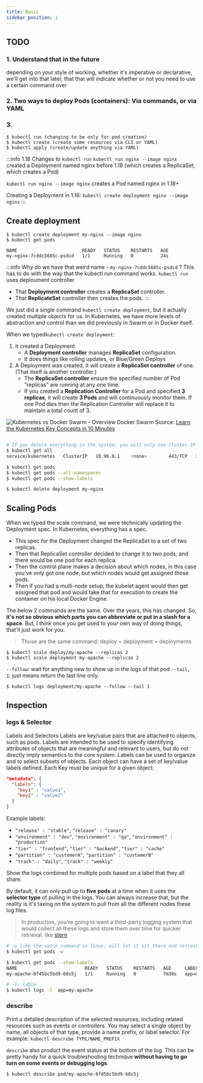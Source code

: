 ```yaml
---
title: Basic
sidebar_position: 1
---
```


## TODO

### 1. Understand that in the future
depending on your style of working, whether it's imperative or declarative, we'll get into that later, that that will indicate whether or not you need to use a certain command over

### 2. Two ways to deploy Pods (containers): Via commands, or via YAML

### 3. 
```
$ kubectl run (changing to be only for pod creation)
$ kubectl create (create some resources via CLI or YAML) 
$ kubectl apply (create/update anything via YAML)
```
:::info 1.18 Changes to `kubectl run`
`kubectl run nginx --image nginx` created a Deployment named nginx before 1.18 (which creates a ReplicaSet, which creates a Pod)

`kubectl run nginx --image nginx` creates a Pod named nginx in 1.18+

Creating a Deployment in 1.18: `kubectl create deployment nginx --image nginx`
:::

## Create deployment
```
$ kubectl create deployment my-nginx --image nginx
$ kubectl get pods

NAME                        READY   STATUS    RESTARTS   AGE
my-nginx-7cddc5685c-psdcd   1/1     Running   0          24s
```
:::info Why do we have that weird name - `my-nginx-7cddc5685c-psdcd` ?
This has to do with the way that the kubectl run command works. `kubectl run` uses deploument controller
- That **Deployment controller** creates a **ReplicaSet** controller.
- That **ReplicateSet** controller then creates the pods.
:::

We just did a single command `kubectl create deployment`, but it actually created multiple objects for us. In Kubernetes, we have more levels of abstraction and control than we did previously in Swarm or in Docker itself. 

When we typed`kubectl create deployment`:

1. it created a Deployment. 
    - A **Deployment controller** manages **ReplicaSet** configuration. 
    - It does things like rolling updates, or Blue/Green Deploys 
2. A Deployment was created, it will create a **ReplicaSet controller** of one. (That itself is another controller.) 
    - The **ReplicaSet controller** ensure the specified number of Pod “replicas” are running at any one time.
    -  If you created a **Replication Controller** for a Pod and specified **3 replicas**, it will create **3 Pods** and will continuously monitor them. If one Pod dies then the Replication Controller will replace it to maintain a total count of 3. 

![Kubernetes vs Docker Swarm - Overview Docker Swarm](/img/web-development/kubernetes/kubernetes_replication_controller.gif)
Source: [Learn the Kubernetes Key Concepts in 10 Minutes](https://omerio.com/2015/12/18/learn-the-kubernetes-key-concepts-in-10-minutes/)

```bash

# If you detele everything in the system, you will only see cluster IP there, which is the Kubernetes server itself.
$ kubectl get all 
service/kubernetes   ClusterIP   10.96.0.1    <none>        443/TCP   35m

$ kubectl get pods
$ kubectl get pods --all-namespaces
$ kubectl get pods --show-labels

$ kubectl delete deployment my-nginx
```









## Scaling Pods

When we typed the scale command, we were technically updating the Deployment spec. In Kubernetes, everything has a spec. 
- This spec for the Deployment changed the ReplicaSet to a set of two replicas. 
- Then that ReplicaSet controller decided to change it to two pods, and there would be one pod for each replica. 
- Then the control plane makes a decision about which nodes, in this case you've only got one node, but which nodes would get assigned those pods. 
- Then if you had a multi-node setup, the kubelet agent would then get assigned that pod and would take that for execution to create the container on his local Docker Engine. 


The below 2 commands are the same. Over the years, this has changed. So, **it's not so obvious which parts you can abbreviate or put in a slash for a space**. But, I think once you get used to your own way of doing things, that'll just work for you.
> Those are the same command: deploy = deployment = deployments

```
$ kubectl scale deploy/my-apache --replicas 2
$ kubectl scale deployment my-apache --replicas 2
```




`--follow`: wait for anything new to show up in the logs of that pod
`--tail, 1`: just means return the last line only.
```
$ kubectl logs deployment/my-apache --follow --tail 1
```






## Inspection

### logs & Selector

Labels and Selectors
Labels are key/value pairs that are attached to objects, such as pods. Labels are intended to be used to specify identifying attributes of objects that are meaningful and relevant to users, but do not directly imply semantics to the core system. Labels can be used to organize and to select subsets of objects. Each object can have a set of key/value labels defined. Each Key must be unique for a given object.

```json
"metadata": {
  "labels": {
    "key1" : "value1",
    "key2" : "value2"
  }
}
```

Example labels:
- `"release" : "stable"`, `"release" : "canary"`
- `"environment" : "dev"`, `"environment" : "qa"`, `"environment" : "production"`
- `"tier" : "frontend"`, `"tier" : "backend"`, `"tier" : "cache"`
- `"partition" : "customerA"`, `"partition" : "customerB"`
- `"track" : "daily"`, `"track" : "weekly"`

Show the logs combined for multiple pods based on a label that they all share.

By default, it can only pull up to **five pods** at a time when it uses the **selector type** of pulling in the logs. You can always increase that, but the reality is it's taxing on the system to pull from all the different nodes these log files. 

> In production, you're going to want a third-party logging system that would collect all these logs and store them over time for quicker retrieval. like [stern](https://github.com/wercker/stern) 

```bash
# -w like the watch command in linux, will let it sit there and refresh every few seconds.
$ kubectl get pods -w

$ kubectl get pods --show-labels   
NAME                         READY   STATUS    RESTARTS   AGE     LABELS
my-apache-6f45bc5bd9-68s5j   1/1     Running   0          7m38s   app=my-apache,pod-template-hash=6f45bc5bd9

# -l: lable
$ kubectl logs -l  app=my-apache
```



### describe

Print a detailed description of the selected resources, including related resources such as events or controllers. You may select a single object by name, all objects of that type, provide a name prefix, or label selector. For example: `kubectl describe TYPE/NAME_PREFIX`

`describe` also product the event status at the bottom of the log. This can be pretty handy for a quick troubleshooting technique **without having to go turn on some events or debugging logs**.

```bash
$ kubectl describe pod/my-apache-6f45bc5bd9-68s5j
```







